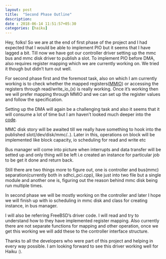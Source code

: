 ```yaml
---
layout: post
title:  "Second Phase Outline"
description:
date : 2018-06-14 11:51:57+05:30
categories: [haiku]
---
```


Hey, folks! So we are at the end of first phase of the project and I had expected that I would be able to implement PIO but it seems that I have lagged a bit. Till now we have got our controller driver setting up the mmc bus and mmc disk driver to publish a slot. To implement PIO before DMA, also requires register mapping which we are currently working on. We tried it though but didn’t turn out well. 

For second phase first and the foremost task, also on which I am currently working is to check whether the mapped registers([MMIO](https://github.com/krish-iyer/haiku/blob/ed7af1a07453e98fba370eb0a0a01eb4bb3cc6a1/src/add-ons/kernel/busses/mmc/sdhci_pci.cpp#L107)) or accessing the registers through read/write_io_(x) is really working. Once it’s working then we will prefer mapping through MMIO and we can set up the register values and follow the specification.

Setting up the DMA will again be a challenging task and also it seems that it will consume a lot of time but I am haven’t looked much deeper into the [code](https://svnweb.freebsd.org/base/head/sys/dev/sdhci/sdhci.c?revision=327924&view=markup#l719). 

MMC disk story will be awaited till we really have something to hook into the published slot(/dev/disk/mmc/..). Later in this, operations on block will be implemented like block capacity, io scheduling for read and write etc

Bus manager will come into picture when interrupts and data transfer will be setted up and only thing will be left i.e created an instance for particular job to be get it done and return back.

Still there are two things more to figure out, one is controller and bus(mmc) separation(currently both in sdhci_pci.cpp), like just into two file but a single module and another one is, figuring out the reason behind mmc disk being run multiple times. 

In second phase we will be mostly working on the controller and later I hope we will finish up with io scheduling in mmc disk and class for creating instance, in bus manager.

I will also be referring FreeBSD’s driver code. I will read and try to understand how to they have implemented register mapping. Also currently there are not separate functions for mapping and other operation, once we get this working we will add these to the controller interface structure.

Thanks to all the developers who were part of this project and helping in every way possible. I am looking forward to see this driver working well for Haiku :).
